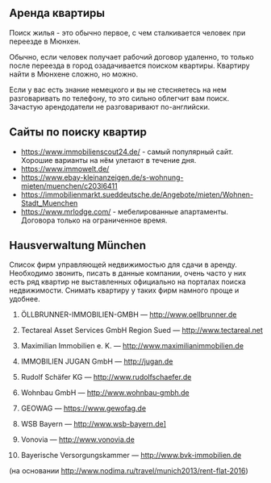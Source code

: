 ## Аренда квартиры

Поиск жилья - это обычно первое, с чем сталкивается человек при переезде в Мюнхен.

Обычно, если человек получает рабочий договор удаленно, то только после переезда в город озадачивается поиском квартиры.
Квартиру найти в Мюнхене сложно, но можно. 

Если у вас есть знание немецкого и вы не стесняетесь на нем разговаривать по телефону, то это сильно облегчит вам поиск. Зачастую арендодатели не разговаривают по-английски.


## Сайты по поиску квартир

- https://www.immobilienscout24.de/ - самый популярный сайт. Хорошие варианты на нём улетают в течение дня.
- https://www.immowelt.de/ 
- https://www.ebay-kleinanzeigen.de/s-wohnung-mieten/muenchen/c203l6411
- https://immobilienmarkt.sueddeutsche.de/Angebote/mieten/Wohnen-Stadt_Muenchen
- https://www.mrlodge.com/ - мебелированные апартаменты. Договора только на ограниченное время. 

## Hausverwaltung München

Список фирм управляющей недвижимостью для сдачи в аренду.
Необходимо звонить, писать в данные компании, очень часто у них есть ряд квартир не выставленных официально 
на порталах поиска недвижимости.
Снимать квартиру у таких фирм намного проще и удобнее.


1. ÖLLBRUNNER-IMMOBILIEN-GMBH — http://www.oellbrunner.de
 
2. Tectareal Asset Services GmbH Region Sued — http://www.tectareal.net

3. Maximilian Immobilien e. K. — http://www.maximilianimmobilien.de
 
4. IMMOBILIEN JUGAN GmbH — http://jugan.de 

5. Rudolf Schäfer KG — http://www.rudolfschaefer.de

6. Wohnbau GmbH — http://www.wohnbau-gmbh.de

7. GEOWAG — https://www.gewofag.de

8. WSB Bayern — http://www.wsb-bayern.de]

9. Vonovia — http://www.vonovia.de

10. Bayerische Versorgungskammer — http://www.bvk-immobilien.de

(на основании http://www.nodima.ru/travel/munich2013/rent-flat-2016)